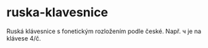 # ruska-klavesnice
Ruská klávesnice s fonetickým rozložením podle české. Např. ч je na klávese 4/č.
